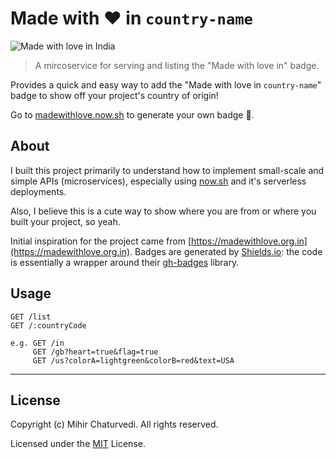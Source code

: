 # Made with ❤️ in `country-name`

![Made with love in India](https://madewithlove.now.sh/in?heart=true&template=for-the-badge)

> A mircoservice for serving and listing the "Made with love in" badge.

Provides a quick and easy way to add the "Made with love in `country-name`" badge to show off your project's country of origin!

Go to [madewithlove.now.sh](https://madewithlove.now.sh) to generate your own badge 🙂.

## About

I built this project primarily to understand how to implement small-scale and simple APIs (microservices), especially using [now.sh](https://now.sh) and it's serverless deployments.

Also, I believe this is a cute way to show where you are from or where you built your project, so yeah.

Initial inspiration for the project came from [https://madewithlove.org.in](https://madewithlove.org.in). Badges are generated by [Shields.io](https://shields.io): the code is essentially a wrapper around their [gh-badges](https://www.npmjs.com/package/gh-badges) library.

## Usage

```
GET /list
GET /:countryCode

e.g. GET /in
     GET /gb?heart=true&flag=true
     GET /us?colorA=lightgreen&colorB=red&text=USA
```
---

## License

Copyright (c) Mihir Chaturvedi. All rights reserved.

Licensed under the [MIT](LICENSE) License.
